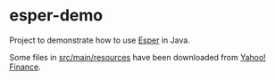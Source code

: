 # esper-demo
Project to demonstrate how to use [Esper](http://www.espertech.com/esper/) in Java.

Some files in [src/main/resources](src/main/resources) have been downloaded from [Yahoo! Finance](http://finance.yahoo.com/).
